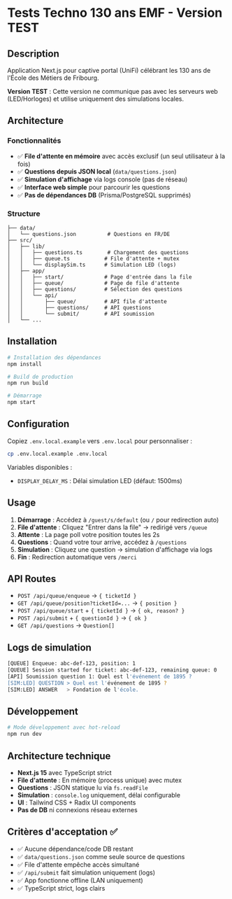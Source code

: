 # Tests Techno 130 ans EMF - Version TEST

## Description

Application Next.js pour captive portal (UniFi) célébrant les 130 ans de l'École des Métiers de Fribourg.

**Version TEST** : Cette version ne communique pas avec les serveurs web (LED/Horloges) et utilise uniquement des simulations locales.

## Architecture

### Fonctionnalités
- ✅ **File d'attente en mémoire** avec accès exclusif (un seul utilisateur à la fois)
- ✅ **Questions depuis JSON local** (`data/questions.json`)
- ✅ **Simulation d'affichage** via logs console (pas de réseau)
- ✅ **Interface web simple** pour parcourir les questions
- ✅ **Pas de dépendances DB** (Prisma/PostgreSQL supprimés)

### Structure
```
├── data/
│   └── questions.json          # Questions en FR/DE
├── src/
│   ├── lib/
│   │   ├── questions.ts        # Chargement des questions
│   │   ├── queue.ts           # File d'attente + mutex
│   │   └── displaySim.ts      # Simulation LED (logs)
│   ├── app/
│   │   ├── start/             # Page d'entrée dans la file
│   │   ├── queue/             # Page de file d'attente  
│   │   ├── questions/         # Sélection des questions
│   │   └── api/
│   │       ├── queue/         # API file d'attente
│   │       ├── questions/     # API questions
│   │       └── submit/        # API soumission
│   └── ...
```

## Installation

```bash
# Installation des dépendances
npm install

# Build de production
npm run build

# Démarrage
npm start
```

## Configuration

Copiez `.env.local.example` vers `.env.local` pour personnaliser :

```bash
cp .env.local.example .env.local
```

Variables disponibles :
- `DISPLAY_DELAY_MS` : Délai simulation LED (défaut: 1500ms)

## Usage

1. **Démarrage** : Accédez à `/guest/s/default` (ou `/` pour redirection auto)
2. **File d'attente** : Cliquez "Entrer dans la file" → redirigé vers `/queue`
3. **Attente** : La page poll votre position toutes les 2s
4. **Questions** : Quand votre tour arrive, accédez à `/questions`
5. **Simulation** : Cliquez une question → simulation d'affichage via logs
6. **Fin** : Redirection automatique vers `/merci`

## API Routes

- `POST /api/queue/enqueue` → `{ ticketId }`
- `GET /api/queue/position?ticketId=...` → `{ position }`
- `POST /api/queue/start` + `{ ticketId }` → `{ ok, reason? }`
- `POST /api/submit` + `{ questionId }` → `{ ok }`
- `GET /api/questions` → `Question[]`

## Logs de simulation

```bash
[QUEUE] Enqueue: abc-def-123, position: 1
[QUEUE] Session started for ticket: abc-def-123, remaining queue: 0
[API] Soumission question 1: Quel est l'événement de 1895 ?
[SIM:LED] QUESTION > Quel est l'événement de 1895 ?
[SIM:LED] ANSWER   > Fondation de l'école.
```

## Développement

```bash
# Mode développement avec hot-reload
npm run dev
```

## Architecture technique

- **Next.js 15** avec TypeScript strict
- **File d'attente** : En mémoire (process unique) avec mutex
- **Questions** : JSON statique lu via `fs.readFile`
- **Simulation** : `console.log` uniquement, délai configurable
- **UI** : Tailwind CSS + Radix UI components
- **Pas de DB** ni connexions réseau externes

## Critères d'acceptation ✅

- ✅ Aucune dépendance/code DB restant
- ✅ `data/questions.json` comme seule source de questions
- ✅ File d'attente empêche accès simultané
- ✅ `/api/submit` fait simulation uniquement (logs)
- ✅ App fonctionne offline (LAN uniquement)
- ✅ TypeScript strict, logs clairs

